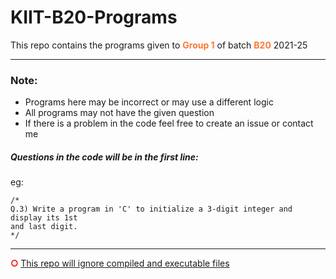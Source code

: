 # KIIT-B20-Programs

This repo contains the programs given to <b><span style = "color:#ff7738">Group 1</span></b> of batch <b><span style = "color:#ff7738">B20</span></b> 2021-25


---
### Note:
* Programs here may be incorrect or may use a different logic
* All programs may not have the given question
* If there is a problem in the code feel free to create an issue or contact me


##### Questions in the code will be in the first line:
eg:
```
/*
Q.3) Write a program in 'C' to initialize a 3-digit integer and display its 1st 
and last digit.
*/
```
 
---

<b><span style = "color:red">○ </span></b>[This repo will ignore compiled and executable files](https://github.com/HaxnovR/KIIT-B20-Programs/blob/198d4a0812564cde39d713257096e84d70b3868a/.gitignore)

